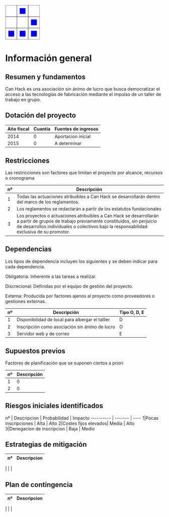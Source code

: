 
[logo]:/art/logo/canhack.png
[about_logo]:/art/logo/logo.md
[![Nuestro logo][logo]][about_logo]


Información general
==================

Resumen y fundamentos
----------------

Can Hack es una asociación sin ánimo de lucro que busca democratizar el acceso a las tecnologías de fabricación mediante el impulso de un taller de trabajo en grupo.


Dotación del proyecto
----------------

Año fiscal | Cuantía | Fuentes de ingresos
---------- | ------- | -------------------
2014 | 0 | Aportacion inicial
2015 | 0 | A determinar


Restricciones
----------------

Las restricciones son factores que limitan el proyecto por alcance, recursos o cronograma

nº | Descripción
---------- | -------
1 | Todas las actuaciones atribuibles a Can Hack se desarrollarán dentro del marco de los reglamentos.
2 | Los reglamentos se redactarán a partir de los estatutos fundacionales
3 | Los proyectos o actuaciones atribuibles a Can Hack se desarrollarán a partir de grupos de trabajo previamente constituidos, sin perjuicio de desarrollos individuales o colectivos bajo la responsabilidad exclusiva de su promotor.


Dependencias
----------------

Los tipos de dependencia incluyen los siguientes y se deben indicar para cada dependencia.

Obligatoria: Inherente a las tareas a realizar.

Discrecional: Definidas por el equipo de gestión del proyecto.

Externa: Producida por factores ajenos al proyecto como proveedores o gestiones externas.


nº | Descripción | Tipo O, D, E
---------- | ------- | -------------------
1 | Disponibilidad de local para albergar el talller | D
2 | Inscripción como asociación sin ánimo de lucro | O
3 | Servidor web y de correo| E


Supuestos previos
----------------

Factores de planificación que se suponen ciertos a priori

nº | Descripción
---------- | -------
1 | 0
2 | 0


Riesgos iniciales identificados
----------------

nº | Descripcion | Probabilidad | Impacto
---------- | ------- | ----
1|Pocas inscripciones | Alta | Alto
2|Costes fijos elevados| Media | Alto
3|Denegacion de inscripcion | Baja | Medio

Estrategias de mitigación
--------------------------
nª | Descripcion
---|-------------
|
|
|

Plan de contingencia
--------------------------
nª | Descripcion
---|-------------
|
|
|

